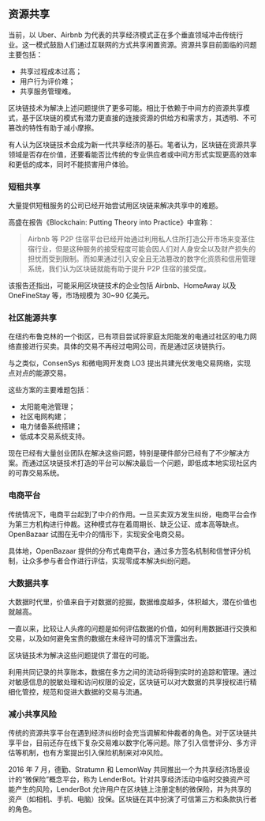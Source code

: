 ## 资源共享

当前，以 Uber、Airbnb 为代表的共享经济模式正在多个垂直领域冲击传统行业。这一模式鼓励人们通过互联网的方式共享闲置资源。资源共享目前面临的问题主要包括：

* 共享过程成本过高；
* 用户行为评价难；
* 共享服务管理难。

区块链技术为解决上述问题提供了更多可能。相比于依赖于中间方的资源共享模式，基于区块链的模式有潜力更直接的连接资源的供给方和需求方，其透明、不可篡改的特性有助于减小摩擦。

有人认为区块链技术会成为新一代共享经济的基石。笔者认为，区块链在资源共享领域是否存在价值，还要看能否比传统的专业供应者或中间方形式实现更高的效率和更低的成本，同时不能损害用户体验。

### 短租共享
大量提供短租服务的公司已经开始尝试用区块链来解决共享中的难题。

高盛在报告《Blockchain: Putting Theory into Practice》中宣称：

> Airbnb 等 P2P 住宿平台已经开始通过利用私人住所打造公开市场来变革住宿行业，但是这种服务的接受程度可能会因人们对人身安全以及财产损失的担忧而受到限制。而如果通过引入安全且无法篡改的数字化资质和信用管理系统，我们认为区块链就能有助于提升 P2P 住宿的接受度。

该报告还指出，可能采用区块链技术的企业包括 Airbnb、HomeAway 以及 OneFineStay 等，市场规模为 30~90 亿美元。

### 社区能源共享

在纽约布鲁克林的一个街区，已有项目尝试将家庭太阳能发的电通过社区的电力网络直接进行买卖。具体的交易不再经过电网公司，而是通过区块链执行。

与之类似，ConsenSys 和微电网开发商 LO3 提出共建光伏发电交易网络，实现点对点的能源交易。 

这些方案的主要难题包括：

* 太阳能电池管理；
* 社区电网构建；
* 电力储备系统搭建；
* 低成本交易系统支持。

现在已经有大量创业团队在解决这些问题，特别是硬件部分已经有了不少解决方案。而通过区块链技术打造的平台可以解决最后一个问题，即低成本地实现社区内的可靠交易系统。

### 电商平台

传统情况下，电商平台起到了中介的作用。一旦买卖双方发生纠纷，电商平台会作为第三方机构进行仲裁。这种模式存在着周期长、缺乏公证、成本高等缺点。OpenBazaar 试图在无中介的情形下，实现安全电商交易。

具体地，OpenBazaar 提供的分布式电商平台，通过多方签名机制和信誉评分机制，让众多参与者合作进行评估，实现零成本解决纠纷问题。

### 大数据共享
大数据时代里，价值来自于对数据的挖掘，数据维度越多，体积越大，潜在价值也就越高。

一直以来，比较让人头疼的问题是如何评估数据的价值，如何利用数据进行交换和交易，以及如何避免宝贵的数据在未经许可的情况下泄露出去。

区块链技术为解决这些问题提供了潜在的可能。

利用共同记录的共享账本，数据在多方之间的流动将得到实时的追踪和管理。通过对敏感信息的脱敏处理和访问权限的设定，区块链可以对大数据的共享授权进行精细化管控，规范和促进大数据的交易与流通。

### 减小共享风险

传统的资源共享平台在遇到经济纠纷时会充当调解和仲裁者的角色。对于区块链共享平台，目前还存在线下复杂交易难以数字化等问题。除了引入信誉评分、多方评估等机制，也有方案提出引入保险机制来对冲风险。

2016 年 7 月，德勤、Stratumn 和 LemonWay 共同推出一个为共享经济场景设计的“微保险”概念平台，称为 LenderBot。针对共享经济活动中临时交换资产可能产生的风险，LenderBot 允许用户在区块链上注册定制的微保险，并为共享的资产（如相机、手机、电脑）投保。区块链在其中扮演了可信第三方和条款执行者的角色。


